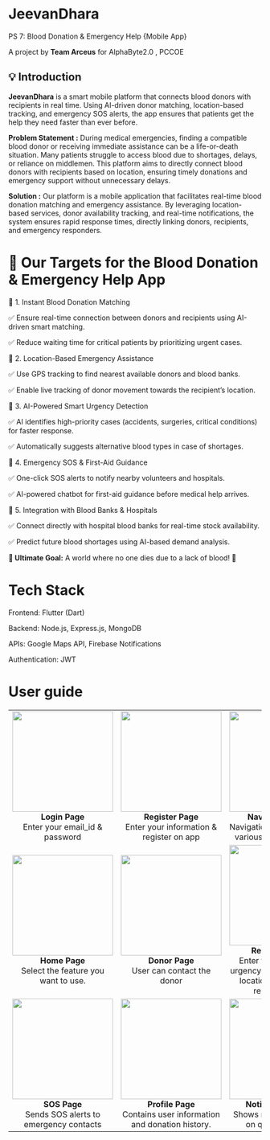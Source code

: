 # JeevanDhara
PS 7: Blood Donation & Emergency Help {Mobile App}

A project by **Team Arceus** for AlphaByte2.0 , PCCOE
## 💡 Introduction 
**JeevanDhara** is a smart mobile platform that connects blood donors with recipients in real time. Using AI-driven donor matching, location-based tracking, and emergency SOS alerts, the app ensures that patients get the help they need faster than ever before.


**Problem Statement :** During medical emergencies, finding a compatible blood donor or receiving
immediate assistance can be a life-or-death situation. Many patients struggle to
access blood due to shortages, delays, or reliance on middlemen. This platform
aims to directly connect blood donors with recipients based on location, ensuring
timely donations and emergency support without unnecessary delays.

**Solution :** Our platform is a mobile application that facilitates real-time blood
donation matching and emergency assistance. By leveraging location-based
services, donor availability tracking, and real-time notifications, the system ensures
rapid response times, directly linking donors, recipients, and emergency
responders.


# 🎯 Our Targets for the Blood Donation & Emergency Help App
🔴 1. Instant Blood Donation Matching

✅ Ensure real-time connection between donors and recipients using AI-driven smart matching.

✅ Reduce waiting time for critical patients by prioritizing urgent cases.

🔴 2. Location-Based Emergency Assistance

✅ Use GPS tracking to find nearest available donors and blood banks.

✅ Enable live tracking of donor movement towards the recipient’s location.

🔴 3. AI-Powered Smart Urgency Detection

✅ AI identifies high-priority cases (accidents, surgeries, critical conditions) for faster response.

✅ Automatically suggests alternative blood types in case of shortages.

🔴 4. Emergency SOS & First-Aid Guidance

✅ One-click SOS alerts to notify nearby volunteers and hospitals.

✅ AI-powered chatbot for first-aid guidance before medical help arrives.

🔴 5. Integration with Blood Banks & Hospitals

✅ Connect directly with hospital blood banks for real-time stock availability.

✅ Predict future blood shortages using AI-based demand analysis.

**🎯 Ultimate Goal:** A world where no one dies due to a lack of blood! 🚀

# Tech Stack
Frontend: Flutter (Dart)

Backend: Node.js, Express.js, MongoDB

APIs: Google Maps API, Firebase Notifications


Authentication: JWT

# User guide
<table style="width: 100%;">
  <tr>
    <td align="center" width="25%">
      <img src=https://github.com/user-attachments/assets/39514b16-8b4f-42a8-bbac-3b566ead70e5 width="200"/><br>
      <b>Login Page</b><br>
     Enter your email_id & password
    </td>
    <td align="center" width="25%">
      <img src="https://github.com/user-attachments/assets/a3b98afe-a24c-47d8-a4d1-de6fdf93f9ec" width="200"/><br>
      <b>Register Page</b><br>
      Enter your information & register on app
    </td>
    <td align="center" width="25%">
      <img src="https://github.com/user-attachments/assets/98b8bc2f-844b-42b4-a1a3-3fce49a2ab45" width="200"/><br>
      <b>Navigation Page</b><br>
      Navigation Page to access various features of app.
    </td>
   
  </tr>
  <tr>
     <td align="center" width="25%">
      <img src="https://github.com/user-attachments/assets/4ead2a5f-4b84-431c-b449-5327cd786a2e" width="200"/><br>
      <b>Home Page</b><br>
      Select the feature you want to use.
    </td>
   <td align="center" width="25%">
      <img src="https://github.com/user-attachments/assets/2aa2d28a-b757-4fe2-9927-67dc3bf91943" width="200"/><br>
      <b>Donor Page</b><br>
     User can contact the donor
    </td>
    <td align="center" width="25%">
      <img src="https://github.com/user-attachments/assets/5755e6af-b67f-4ba4-af03-078a3bd5e13d" width="200"/><br>
      <b>Request Blood </b><br>
     Enter the blood type , urgency level and hospital location then click on request blood 
    </td>
    
   
  </tr>
<tr>
  <td align="center" width="25%">
      <img src="https://github.com/user-attachments/assets/ce2c1013-1637-4818-b086-2e88c99704de" width="200"/><br>
      <b>SOS Page</b><br>
      Sends SOS alerts to emergency contacts 
    </td>
  <td align="center" width="25%">
      <img src="https://github.com/user-attachments/assets/da62706c-2e86-4cfd-b2de-6d55489f0ec9" width="200"/><br>
      <b>Profile Page</b><br>
      Contains user information and donation history.
    </td>
  <td align="center" width="25%">
      <img src="https://github.com/user-attachments/assets/09af25d2-e615-438a-8bdc-15909bf5e313" width="200"/><br>
      <b>Notification Page</b><br>
    Shows real time updates on queries raised.
    </td>
</tr>





